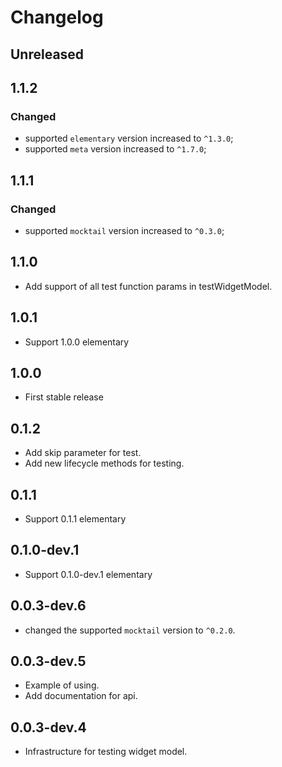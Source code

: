 # Changelog

## Unreleased

## 1.1.2
### Changed
* supported `elementary` version increased to `^1.3.0`;
* supported `meta` version increased to `^1.7.0`;

## 1.1.1
### Changed
* supported `mocktail` version increased to `^0.3.0`;

## 1.1.0

* Add support of all test function params in testWidgetModel.

## 1.0.1

* Support 1.0.0 elementary

## 1.0.0

* First stable release

## 0.1.2

* Add skip parameter for test.
* Add new lifecycle methods for testing.

## 0.1.1

* Support 0.1.1 elementary

## 0.1.0-dev.1

* Support 0.1.0-dev.1 elementary

## 0.0.3-dev.6

* changed the supported `mocktail` version to `^0.2.0`.

## 0.0.3-dev.5

* Example of using.
* Add documentation for api.

## 0.0.3-dev.4

* Infrastructure for testing widget model.
